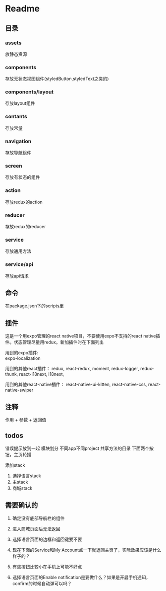 # Readme

## 目录

### assets

放静态资源

### components

存放无状态视图组件(styledButton,styledText之类的)

### components/layout

存放layout组件

### contants

存放常量

### navigation

存放导航组件

### screen

存放有状态的组件

### action

存放redux的action

### reducer

存放redux的reducer

### service

存放通用方法

### service/api

存放api请求

## 命令

在package.json下的scripts里

## 插件

这是一个用expo管理的react native项目，不要使用expo不支持的react native插件。状态管理尽量用redux。新加插件时在下面列出

用到的expo插件:  
  expo-localization

用到的其他react插件：
  redux, react-redux, moment, redux-logger, redux-thunk, react-i18next, i18next,

用到的其他react-native插件：
  react-native-ui-kitten, react-native-css, react-native-swiper

## 注释

作用 + 参数 + 返回值

## todos

错误提示放到一起 模块划分 不同app不同project 共享方法的目录
下面两个按钮，主页轮播

添加stack

1. 选择语言stack
2. 主stack
3. 商城stack

## 需要确认的

1. 确定没有底部导航栏的组件
2. 进入商城页面后无法返回
3. 选择语言页面的边框和返回键要不要
4. 现在下面的Service和My Account点一下就返回主页了，实际效果应该是什么样子的？
5. 有些按钮比较小在手机上可能不好点

6. 选择语言页面的Enable notification是要做什么？如果是开启手机通知，confirm的时候自动弹可以吗？
